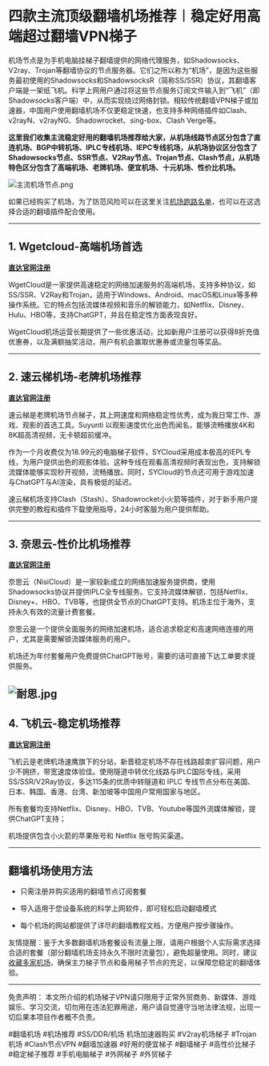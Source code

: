 # 四款主流顶级翻墙机场推荐︱稳定好用高端超过翻墙VPN梯子

机场节点是为手机电脑挂梯子翻墙提供的网络代理服务，如Shadowsocks、V2ray、Trojan等翻墙协议的节点服务器。它们之所以称为“机场”，是因为这些服务最初使用的Shadowsocks和ShadowsocksR（简称SS/SSR）协议，其翻墙客户端是一架纸飞机。科学上网用户通过将这些节点服务订阅文件输入到“飞机”（即Shadowsocks客户端）中，从而实现绕过网络封锁。相较传统翻墙VPN梯子或加速器，中国用户使用翻墙机场不仅更稳定快速，也支持多种网络插件如Clash、v2rayN、v2rayNG、Shadowrocket、sing-box、Clash Verge等。

**这里我们收集主流稳定好用的翻墙机场推荐给大家，从机场线路节点区分包含了直连机场、BGP中转机场、IPLC专线机场、IEPC专线机场，从机场协议区分包含了Shadowsocks节点、SSR节点、V2Ray节点、Trojan节点、Clash节点，从机场特色区分包含了高端机场、老牌机场、便宜机场、十元机场、性价比机场。**

![主流机场节点.png](https://s2.loli.net/2024/02/26/fbKYRE6WNAZGzCj.png)

如果已经购买了机场，为了防范风险可以在这里关注[机场跑路名单](https://ihaoke.vip/%e6%9c%ba%e5%9c%ba%e8%b7%91%e8%b7%af/)，也可以在这选择合适的翻墙插件配合使用。

-----

## 1. Wgetcloud-高端机场首选
[**直达官网注册**](https://go.51tz.cc/wget)

WgetCloud是一家提供高速稳定的网络加速服务的高端机场，支持多种协议，如SS/SSR、V2Ray和Trojan，适用于Windows、Android、macOS和Linux等多种操作系统。它的特点包括流媒体视频和音乐的解锁能力，如Netflix、Disney、Hulu、HBO等，支持ChatGPT，并且在稳定性方面表现良好。

WgetCloud机场运营长期提供了一些优惠活动，比如新用户注册可以获得8折充值优惠券，以及满额抽奖活动，用户有机会赢取优惠券或流量包等奖品。


-----

## 2. 速云梯机场-老牌机场推荐
[**直达官网注册**](https://go.51tz.cc/sycloud)

速云梯是老牌机场节点梯子，其上网速度和网络稳定性优秀，成为我日常工作、游戏、观影的首选工具。Suyunti 以观影速度优化出色而闻名，能够流畅播放4K和8K超高清视频，无卡顿超前缓冲。

作为一个月收费仅为18.99元的电脑梯子软件，SYCloud采用成本极高的IEPL专线，为用户提供出色的观影体验。这种专线在观看高清视频时表现出色，支持解锁流媒体能够实现秒开视频，流畅播放。同时，SYCloud的节点还可用于游戏加速与ChatGPT与AI渲染，具有极低的延迟。

速云梯机场支持Clash（Stash）、Shadowrocket小火箭等插件，对于新手用户提供完整的教程和插件下载使用指导，24小时客服为用户提供帮助。


-----

## 3. 奈思云-性价比机场推荐
[**直达官网注册**](https://go.51tz.cc/nicecloud)

奈思云（NisiCloud）是一家较新成立的网络加速服务提供商，使用Shadowsocks协议并提供IPLC全专线服务。它支持流媒体解锁，包括Netflix、Disney+、HBO、TVB等，也提供全节点的ChatGPT支持。机场主位于海外，支持永久有效的流量计费套餐。

奈思云是一个提供全面服务的网络加速机场，适合追求稳定和高速网络连接的用户，尤其是需要解锁流媒体服务的用户。

机场还为年付套餐用户免费提供ChatGPT账号，需要的话可直接下达工单要求提供服务。

![耐思.jpg](https://s2.loli.net/2024/01/08/VmRF9CKAM67hzdE.jpg)
-----

## 4. 飞机云-稳定机场推荐
[**直达官网注册**](https://go.51tz.cc/fjcloud)

飞机云是老牌机场速鹰旗下的分站，新晋稳定机场不存在线路超卖扩容问题，用户少不拥挤，带宽速度体验佳。使用隧道中转优化线路与IPLC国际专线，采用SS/SSR/V2Ray协议，多达115条的优质中转隧道和 IPLC 专线节点分布在美国、日本、韩国、香港、台湾、新加坡等中国用户常用国家与地区。

所有套餐均支持Netflix、Disney、HBO、TVB、Youtube等国外流媒体解锁，提供ChatGPT支持；

机场提供包含小火箭的苹果账号和 Netflix 账号购买渠道。

-----

## 翻墙机场使用方法

- 只需注册并购买适用的翻墙节点订阅套餐
  
- 导入适用于您设备系统的科学上网软件，即可轻松启动翻墙模式

- 每个机场的网站都提供了详尽的翻墙教程文档，方便用户按步骤操作。

友情提醒：鉴于大多数翻墙机场套餐设有流量上限，请用户根据个人实际需求选择合适的套餐（部分翻墙机场支持永久不限时流量包），避免超量使用。同时，建议[收藏多家机场](https://studygolang.com/topics/16786)，确保主力梯子节点和备用梯子节点的充足，以保障您稳定的翻墙体验。

-----

免责声明： 本文所介绍的机场梯子VPN请只限用于正常外贸商务、新媒体、游戏娱乐、学习交流，切勿用在违法犯罪用途，用户请自觉遵守当地法律法规，出现一切后果本项目作者概不负责。

#翻墙机场 #机场推荐 #SS/DDR/机场 机场加速器购买 #V2ray机场梯子 #Trojan机场 #Clash节点VPN #翻墙加速器 #好用的便宜梯子 #翻墙梯子 #高性价比梯子 #稳定梯子推荐 #手机电脑梯子 #外网梯子 #外贸梯子
